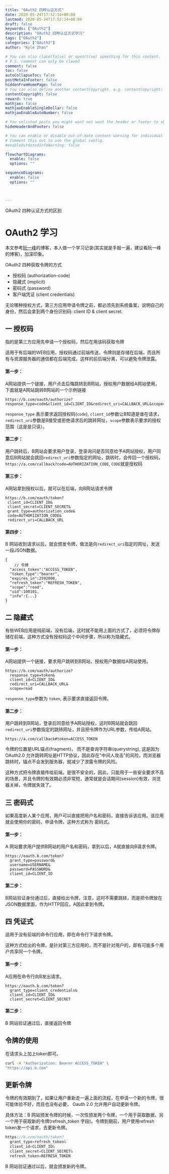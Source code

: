 ```yaml
---
title: "OAuth2 四种认证方式"
date: 2020-05-24T17:52:14+08:00
lastmod: 2020-05-24T17:52:14+08:00
draft: false
keywords: ["OAuth2"]
description: "OAuth2 四种认证方式学习"
tags: ["OAuth2"]
categories: ["OAuth2"]
author: "Kyle Zhao"

# You can also close(false) or open(true) something for this content.
# P.S. comment can only be closed
comment: false
toc: false
autoCollapseToc: false
postMetaInFooter: false
hiddenFromHomePage: false
# You can also define another contentCopyright. e.g. contentCopyright: "This is another copyright."hugo 
contentCopyright: false
reward: true
mathjax: false
mathjaxEnableSingleDollar: false
mathjaxEnableAutoNumber: false

# You unlisted posts you might want not want the header or footer to show
hideHeaderAndFooter: false

# You can enable or disable out-of-date content warning for individual post.
# Comment this out to use the global config.
#enableOutdatedInfoWarning: false

flowchartDiagrams:
  enable: false
  options: ""

sequenceDiagrams: 
  enable: false
  options: ""



---
```


OAuth2 四种认证方式的区别

<!--more-->



# OAuth2 学习

本文参考[阮一峰](http://www.ruanyifeng.com/blog/2019/04/oauth_design.html)的博客，本人做一个学习记录(其实就是手敲一遍，建议看阮一峰的博客)，加深印象。 

OAuth2 四种获取令牌的方式

- 授权码 (authorization-code)
- 隐藏式 (implicit)
- 密码式 (password)
- 客户端凭证 (client credentials)

无论哪种授权方式，第三方应用申请令牌之前，都必须先到系统备案，说明自己的身份，然后会拿到两个身份识别码: client ID & client secret.

## 一  授权码

指的是第三方应用先申请一个授权码，然后在用该码获取令牌

适用于有后端的WEB应用，授权码通过前端传送，令牌则是存储在后端，而且所有与资源服务器的通信都在后端完成，这样的前后端分离，可以避免令牌泄露。

#### 第一步：

A网站提供一个链接，用户点击后悔跳转到B网站，授权用户数据给A网站使用，下面就是A网站跳转B网站的一个示例链接

```console
https://b.com/oauth/authorize?response_type=code&client_id=CLIENT_ID&redirect_uri=CALLBACK_URL&scope=read
```

`response_type` 表示要求返回授权码(`code`), `client_id`参数让B知道是谁在请求，`redirect_uri`参数是B接受或拒绝请求后的跳转网址，`scope`参数表示要求的授权范围（这是是只读）。

#### 第二步：

用户跳转后，B网站会要求用户登录，登录询问是否同意给予A网站授权，用户同意后B网站就会跳回`redirect_uri`参数指定的网址，跳转时，会传回一个授权码，`https://a.com/callback?code=AUTHORIZATION_CODE`,  `CODE`就是授权码

#### 第三步：

A网站拿到授权以后，就可以在后端，向B网站请求令牌

```
https://b.com/oauth/token?
 client_id=CLIENT_ID&
 client_secret=CLIENT_SECRET&
 grant_type=authorization_code&
 code=AUTHORIZATION_CODE&
 redirect_uri=CALLBACK_URL
```

#### 第四步：

B 网站收到请求以后，就会颁发令牌，做法是向`redirect_uri`指定的网址，发送一段JSON数据。

```
{
	// 令牌
  "access_token":"ACCESS_TOKEN",
  "token_type":"bearer",
  "expires_in":2592000,
  "refresh_token":"REFRESH_TOKEN",
  "scope":"read",
  "uid":100101,
  "info":{...}
}
```

## 二 隐藏式

有些WEB应用是纯前端，没有后端，这时就不能用上面的方式了，必须将令牌存储在前端，这种方式没有授权码这个中间步骤，所以称为隐藏式。

#### 第一步：

A网站提供一个链接，要求用户跳转到B网站，授权用户数据给A网站使用。

```
https://b.com/oauth/authorize?
  response_type=token&
  client_id=CLIENT_ID&
  redirect_uri=CALLBACK_URL&
  scope=read
```

`response_type`参数为 `token`, 表示要求直接返回令牌。

#### 第二步：

用户跳转到B网站，登录后同意给予A网站授权，这时B网站就会跳回 `redirect_uri`参数指定的跳转网址，并且把令牌作为URL参数，传给A网站。

```
https://a.com/callback#token=ACCESS_TOKEN
```

令牌的位置是URL锚点(fragment)， 而不是查询字符串(querystring), 这是因为OAuth2.0 允许跳转网址是HTTP协议，因此存在"中间人攻击"的风险，而浏览器跳转时，锚点不会发到服务器，就减少了泄露令牌的风险。

这种方式把令牌直接传给前端，是很不安全的，因此，只能用于一些安全要求不高的场景，并且令牌的有效期必须非常短，通常就是会话期间(session)有效，浏览器关掉，令牌就失效了。

## 三 密码式

如果高度新人某个应用，用户可以直接把用户名和密码，直接告诉该应用。该应用就会使用你的密码，申请令牌，这种方式称为 密码式。

#### 第一步：

A 网站要求用户提供B网站的用户名和密码，拿到以后，A就直接向B请求令牌。

```
https://oauth.b.com/token?
  grant_type=password&
  username=USERNAME&
  password=PASSWORD&
  client_id=CLIENT_ID
```

#### 第二步：

B网站验证身份通过后，直接给出令牌，注意，这时不需要跳转，而是把令牌放在JSON数据里面，作为HTTP回应，A因此拿到令牌。

## 四 凭证式

适用于没有前端的命令行应用，即在命令行下请求令牌。

这种方式给出的令牌，是针对第三方应用的，而不是针对用户的，即有可能多个用户共享同一个令牌。

#### 第一步：

A应用在命令行向B发出请求。

```
https://oauth.b.com/token?
  grant_type=client_credentials&
  client_id=CLIENT_ID&
  client_secret=CLIENT_SECRET
```

#### 第二步：

B 网站验证通过后，直接返回令牌

## 令牌的使用

在请求头上加上token即可。

```bash
curl -H "Authorization: Bearer ACCESS_TOKEN" \
"https://api.b.com"
```

## 更新令牌

令牌的有效期到了，如果让用户重新走一遍上面的流程，在申请一个新的令牌，很可能体验不好，而且也没有必要， Oauth 2.0 允许用户自动更新令牌。

具体方法：B 网站颁发令牌的时候，一次性颁发两个令牌，一个用于获取数据，另一个用于获取新的令牌(refresh_token 字段)。令牌到期前，用户使用refresh token发一个请求，去更新令牌。

```javascript
https://b.com/oauth/token?
  grant_type=refresh_token&
  client_id=CLIENT_ID&
  client_secret=CLIENT_SECRET&
  refresh_token=REFRESH_TOKEN
```

B 网站验证通过以后，就会颁发新的令牌。

​		